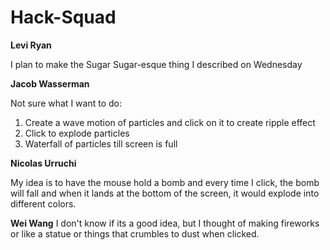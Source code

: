# Hack-Squad
**Levi Ryan**

I plan to make the Sugar Sugar-esque thing I described on Wednesday







**Jacob Wasserman**

Not sure what I want to do:

1. Create a wave motion of particles and click on it to create ripple effect
2. Click to explode particles
3. Waterfall of particles till screen is full








**Nicolas Urruchi**

My idea is to have the mouse hold a bomb and every time I click, the bomb will fall and when it lands at the bottom of the screen, it would explode into different colors.






**Wei Wang**
I don't know if its a good idea, but I thought of making fireworks or like a statue or things that crumbles to dust when clicked.
